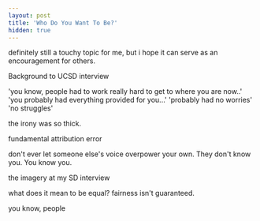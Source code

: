 ```yaml
---
layout: post
title: 'Who Do You Want To Be?'
hidden: true
---
```


definitely still a touchy topic for me, but i hope it can serve as an encouragement for others.

Background to UCSD interview

'you know, people had to work really hard to get to where you are now..'
'you probably had everything provided for you...' 'probably had no worries'
'no struggles'

the irony was so thick.

fundamental attribution error

don't ever let someone else's voice overpower your own. They don't know you. You know you.

the imagery at my SD interview

what does it mean to be equal? fairness isn't guaranteed.

you know, people

